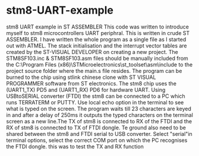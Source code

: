 # stm8-UART-example
stm8 UART example in ST ASSEMBLER
This code was written to introduce myself to stm8 microcontrollers UART periphral. This is written in crude ST ASSEMBLER.
I have written the whole program as a single file as I started out with ATMEL. The stack initialisation and the interrupt vector
tables are created by the ST-VISUAL DEVELOPER on creating a new project. The STM8SF103.inc & STM8SF103.asm files should be manually included
from the C:\Program Files (x86)\STMicroelectronics\st_toolset\asm\include    to the project source folder where the main.s file resides.
The program can be burned to the chip using stlink chinese clone with ST VISUAL PROGRAMMER software from ST electronics.
The stm8 chip uses the (UART1_TX) PD5 and (UART1_RX) PD6 for hardware UART. Using USBtoSERIAL converter (FTDI) the stm8 can be connected to
a PC which runs TERRATERM or PUTTY. Use local echo option in the terminal to see what is typed on the screen. The program waits till 23 characters
are keyed in and after a delay of 250ms it outputs the typed characters on the terminal screen as a new line.The TX of stm8 is connected to RX of the FTDI and the
RX of stm8 is connected to TX of FTDI dongle. Te ground also need to be shared between the stm8 and FTDI serial to USB converter. Select "serial"in terminal options,
select the correct COM port on which the PC recognises the FTDI dongle.
this was to test the TX and RX function
